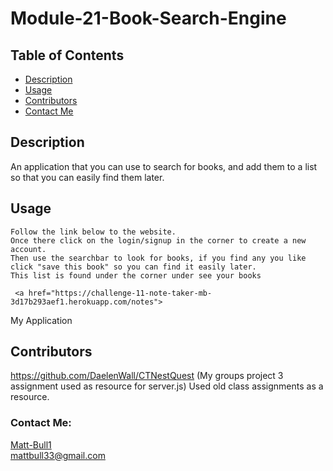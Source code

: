 # Module-21-Book-Search-Engine
  
  ## Table of Contents
 
  * [Description](#description)
  * [Usage](#usage)
  * [Contributors](#Contributors)
  * [Contact Me](#Contact-Me)
 
  ## Description
    
  An application that you can use to search for books, and add them to a list so that you can easily find them later.



  ## Usage

    Follow the link below to the website.
    Once there click on the login/signup in the corner to create a new account.
    Then use the searchbar to look for books, if you find any you like click "save this book" so you can find it easily later.
    This list is found under the corner under see your books

     <a href="https://challenge-11-note-taker-mb-3d17b293aef1.herokuapp.com/notes">
  My Application
  </a>

  ## Contributors
  https://github.com/DaelenWall/CTNestQuest (My groups project 3 assignment used as resource for server.js)
  Used old class assignments as a resource.

  ### Contact Me: 

  [Matt-Bull1](https://github.com/Matt-Bull1)  
  mattbull33@gmail.com